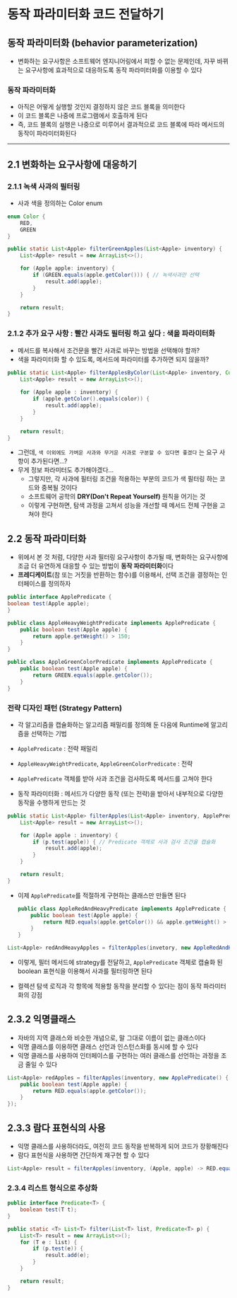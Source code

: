 # 동작 파라미터화 코드 전달하기


## 동작 파라미터화 (behavior parameterization)
- 변화하는 요구사항은 소프트웨어 엔지니어링에서 피할 수 없는 문제인데, 자꾸 바뀌는 요구사항에 효과적으로 대응하도록 동작 파라미터화를 이용할 수 있다

### 동작 파라미터화
- 아직은 어떻게 실행할 것인지 결정하지 않은 코드 블록을 의미한다
- 이 코드 블록은 나중에 프로그램에서 호출하게 된다
- 즉, 코드 블록의 실행은 나중으로 미루어서 결과적으로 코드 블록에 따라 메서드의 동작이 파라미터화된다

---
## 2.1 변화하는 요구사항에 대응하기
### 2.1.1 녹색 사과의 필터링
- 사과 색을 정의하는 Color enum
```java
enum Color {
    RED,
    GREEN
}
```

```java
public static List<Apple> filterGreenApples(List<Apple> inventory) {
    List<Apple> result = new ArrayList<>();

    for (Apple apple: inventory) {
        if (GREEN.equals(apple.getColor())) { // 녹색사과만 선택
            result.add(apple);
        }
    }

    return result;
}
```

### 2.1.2 추가 요구 사항 : 빨간 사과도 필터링 하고 싶다 : 색을 파라미터화
- 메서드를 복사해서 조건문을 빨간 사과로 바꾸는 방법을 선택해야 할까?
- 색을 파라미터화 할 수 있도록, 메서드에 파라미터를 추가하면 되지 않을까?
```java
public static List<Apple> filterApplesByColor(List<Apple> inventory, Color color) {
    List<Apple> result = new ArrayList<>();
    
    for (Apple apple : inventory) {
        if (apple.getColor().equals(color)) {
            result.add(apple);
        }
    }

    return result;
}
```

- 그런데, `색 이외에도 가벼운 사과와 무거운 사과로 구분할 수 있다면 좋겠다` 는 요구 사항이 추가된다면...?
- 무게 정보 파라미터도 추가해야겠다... 
  - 그렇지만, 각 사과에 필터링 조건을 적용하는 부분의 코드가 색 필터링 하는 코드와 중복될 것이다
  - 소프트웨어 공학의 **DRY(Don't Repeat Yourself)** 원칙을 어기는 것
  - 이렇게 구현하면, 탐색 과정을 고쳐서 성능을 개선할 때 메서드 전체 구현을 고쳐야 한다

## 2.2 동작 파라미터화
- 위에서 본 것 처럼, 다양한 사과 필터링 요구사항이 추가될 때, 변화하는 요구사항에 조금 더 유연하게 대응할 수 있는 방법이 **동작 파라미터화**이다
- **프레디케이트**(참 또는 거짓을 반환하는 함수)를 이용해서, 선택 조건을 결정하는 인터페이스를 정의하자
```java
public interface ApplePredicate {
boolean test(Apple apple);
}
```

```java
public class AppleHeavyWeightPredicate implements ApplePredicate {
    public boolean test(Apple apple) {
        return apple.getWeight() > 150;
    }
}
```

```java
public class AppleGreenColorPredicate implements ApplePredicate {
    public boolean test(Apple apple) {
        return GREEN.equals(apple.getColor());
    }
}
```
### 전략 디자인 패턴 (Strategy Pattern)
- 각 알고리즘을 캡슐화하는 알고리즘 패밀리를 정의해 둔 다음에 Runtime에 알고리즘을 선택하는 기법
- `ApplePredicate` : 전략 패밀리
- `AppleHeavyWeightPredicate`, `AppleGreenColorPredicate` : 전략

- `ApplePredicate` 객체를 받아 사과 조건을 검사하도록 메서드를 고쳐야 한다
- 동작 파라미터화 : 메서드가 다양한 동작 (또는 전략)을 받아서 내부적으로 다양한 동작을 수행하게 만드는 것

```java
public static List<Apple> filterApples(List<Apple> inventory, ApplePredicate p) {
    List<Apple> result = new ArrayList<>();

    for (Apple apple : inventory) {
        if (p.test(apple)) { // Predicate 객체로 사과 검사 조건을 캡슐화
            result.add(apple);
        }
    }

    return result;
}
```
- 이제 `ApplePredicate`를 적절하게 구현하는 클래스만 만들면 된다
    ```java
    public class AppleRedAndHeavyPredicate implements ApplePredicate {
        public boolean test(Apple apple) {
            return RED.equals(apple.getColor()) && apple.getWeight() > 150; 
        }
    }
    ```
```java
List<Apple> redAndHeavyApples = filterApples(invetory, new AppleRedAndHeavyPredicate());
```
- 이렇게, 필터 메서드에 strategy를 전달하고, `ApplePredicate` 객체로 캡슐화 된 boolean 표현식을 이용해서 사과를 필터링하면 된다

- 컬렉션 탐색 로직과 각 항목에 적용할 동작을 분리할 수 있다는 점이 동작 파라미터화의 강점

## 2.3.2 익명클래스
- 자바의 지역 클래스와 비슷한 개념으로, 말 그대로 이름이 없는 클래스이다
- 익명 클래스를 이용하면 클래스 선언과 인스턴스화를 동시에 할 수 있다
- 익명 클래스를 사용하여 인터페이스를 구현하는 여러 클래스를 선언하는 과정을 조금 줄일 수 있다
```java
List<Apple> redApples = filterApples(inventory, new ApplePredicate() {
    public boolean test(Apple apple) {
        return RED.equals(apple.getColor());
    }
});
```

## 2.3.3 람다 표현식의 사용
- 익명 클래스를 사용하더라도, 여전히 코드 동작을 반복하게 되어 코드가 장황해진다
- 람다 표현식을 사용하면 간단하게 재구현 할 수 있다
```java
List<Apple> result = filterApples(inventory, (Apple, apple) -> RED.equals(apple.getColor()));
```

### 2.3.4 리스트 형식으로 추상화
```java
public interface Predicate<T> {
    boolean test(T t);
}

public static <T> List<T> filter(List<T> list, Predicate<T> p) {
    List<T> result = new ArrayList<>();
    for (T e : list) {
        if (p.test(e)) {
            result.add(e);
        }
    }

    return result;
}
```
